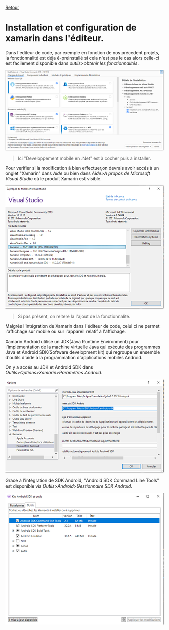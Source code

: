 
[Retour](cr-coach.md)

# Installation et configuration de xamarin dans l'éditeur.
Dans l'editeur de code, par exemple en fonction de nos précedent projets, la fonctionnalité est déja é-preinstallé si cela n'est pas le cas alors celle-ci est facilement disponible dans *outils>obtenir les fonctionnalités*.

![Ajout de la fonctionnalité Xamarin](img/install.png)
>Ici "Developpement mobile en .Net" est à cocher puis a installer.

Pour verifier si la modification à bien effectuer,on devrais avoir accés à un onglet "Xamarin" dans *Aide* ou bien dans *Aide>A propos de Microsoft Visual Studio* où le produit Xamarin est visible.

![Vérification de la présence de Xamarin](img/verif-install.png)
>Si pas présent, on reitere la l'ajout de la fonctionnalité.

Malgrés l'intégration de Xamarin dans l'éditeur de code, celui ci ne permet l'affichage sur mobile ou sur l'appareil relatif à l'affichage.

Xamarin.Android utilise un JDK(Java Runtime Environment) pour l'implémentation de la machine virtuelle Java qui exécute des programmes Java et Android SDK(Software development kit) qui regroupe un ensemble d'outils d'aide à la programmation d'applications mobiles Android.

On y a accés au JDK et Android SDK dans *Outils>Options>Xamarin>Paramètres Android*.

![Intégration de JDK et SDK Android](img/sdk.png)

Grace à l'intégration de SDK Android, "Android SDK Command Line Tools" est disponible via *Outils>Android>Gestionnaire SDK Android*. 

![Android SDK Manager](img/android-sdk-manager.png)


